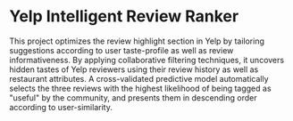 Yelp Intelligent Review Ranker
==============

This project optimizes the review highlight section in Yelp by tailoring suggestions according to user taste-profile as well as review informativeness. By applying collaborative filtering techniques, it uncovers hidden tastes of Yelp reviewers using their review history as well as restaurant attributes. A cross-validated predictive model automatically selects the three reviews with the highest likelihood of being tagged as "useful" by the community, and presents them in descending order according to user-similarity.

